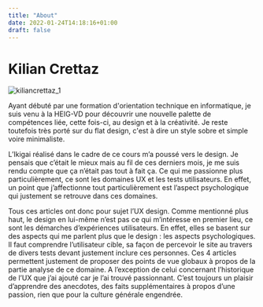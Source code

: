 ```yaml
---
title: "About"
date: 2022-01-24T14:18:16+01:00
draft: false
---
```


# Kilian Crettaz

![kiliancrettaz_1](kiliancrettaz_1.jpg)

Ayant débuté par une formation d'orientation technique en informatique, je suis venu à la HEIG-VD pour découvrir une nouvelle palette de compétences liée, cette fois-ci, au design et à la créativité. Je reste toutefois très porté sur du flat design, c'est à dire un style sobre et simple voire minimaliste.

L’Ikigai réalisé dans le cadre de ce cours m’a poussé vers le design. Je pensais que c’était le mieux mais au fil de ces derniers mois, je me suis rendu compte que ça n’était pas tout à fait ça. Ce qui me passionne plus particulièrement, ce sont les domaines UX et les tests utilisateurs. En effet, un point que j’affectionne tout particulièrement est l’aspect psychologique qui justement se retrouve dans ces domaines.

Tous ces articles ont donc pour sujet l’UX design. Comme mentionné plus haut, le design en lui-même n’est pas ce qui m’intéresse en premier lieu, ce sont les démarches d’expériences utilisateurs. En effet, elles se basent sur des aspects qui me parlent plus que le design : les aspects psychologiques. Il faut comprendre l’utilisateur cible, sa façon de percevoir le site au travers de divers tests devant justement inclure ces personnes. Ces 4 articles permettent justement de proposer des points de vue globaux à propos de la partie analyse de ce domaine. A l’exception de celui concernant l’historique de l’UX que j’ai ajouté car je l’ai trouvé passionnant. C’est toujours un plaisir d’apprendre des anecdotes, des faits supplémentaires à propos d’une passion, rien que pour la culture générale engendrée. 